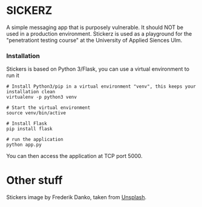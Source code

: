 # SICKERZ

A simple messaging app that is purposely vulnerable. It should NOT be used in a production environment. Stickerz is used as a playground for the "penetrationt testing course"
at the University of Applied Siences Ulm.

### Installation
Stickers is based on Python 3/Flask, you can use a virtual environment to run it

```
# Install Python3/pip in a virtual environment "venv", this keeps your installation clean
virtualenv -p python3 venv

# Start the virtual environment
source venv/bin/active

# Install Flask
pip install flask

# run the application
python app.py

```

You can then access the application at TCP port 5000.

# Other stuff
Stickers image by Frederik Danko, taken from [Unsplash](https://unsplash.com/photos/b1-Kfgb9OQA).  
